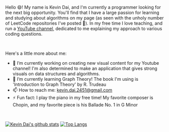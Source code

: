 <!--
**kevindai777/kevindai777** is a ✨ _special_ ✨ repository because its `README.md` (this file) appears on your GitHub profile.

Here are some ideas to get you started:

- 🔭 I’m currently working on ...
- 🌱 I’m currently learning ...
- 👯 I’m looking to collaborate on ...
- 📫 How to reach me: ...
- ⚡ Fun fact: ...
-->

Hello 😄! My name is Kevin Dai, and I'm currently a programmer looking for the next big opportunity. You'll find that I have a large passion for learning and studying about algorithms on my page (as seen with the unholy number of LeetCode repositories I've posted 🤔). In my free time I love teaching, and run a [YouTube channel](https://www.youtube.com/channel/UCbYIqMHpAuKkUz3Z--KJHqQ), dedicated to me explaining my approach to various coding questions.

<br>

Here's a little more about me:
- 🔭 I’m currently working on creating new visual content for my Youtube channel! I'm also determined to make an application that gives strong visuals on data structures and algorithms.
- 🌱 I’m currently learning Graph Theory! The book I'm using is 'Introduction to Graph Theory' by R. Trudeau
- 📫 How to reach me: kevin.dai.2451@gmail.com
- ⚡ Fun fact: I play the piano in my free time! My favorite composer is Chopin, and my favorite piece is his Ballade No. 1 in G Minor

<br>

[![Kevin Dai's github stats](https://github-readme-stats.vercel.app/api?username=kevindai777&show_icons=true&line_height=21&show_icons=true&theme=vue)](https://github.com/anuraghazra/github-readme-stats)
[![Top Langs](https://github-readme-stats.vercel.app/api/top-langs/?username=kevindai777&show_icons=true&layout=compact&theme=vue)](https://github.com/anuraghazra/github-readme-stats)
